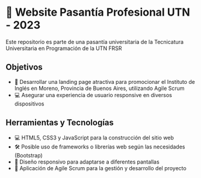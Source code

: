 # 🚀 Website Pasantía Profesional UTN - 2023

Este repositorio es parte de una pasantía universitaria de la Tecnicatura Universitaria en Programación de la UTN FRSR

## Objetivos

- 🚀 Desarrollar una landing page atractiva para promocionar el Instituto de Inglés en Moreno, Provincia de Buenos Aires, utilizando Agile Scrum
- 💻 Asegurar una experiencia de usuario responsive en diversos dispositivos

## Herramientas y Tecnologías

- 💻 HTML5, CSS3 y JavaScript para la construcción del sitio web
- 🛠️ Posible uso de frameworks o librerías web según las necesidades (Bootstrap)
- 📱 Diseño responsivo para adaptarse a diferentes pantallas
- 🚀 Aplicación de Agile Scrum para la gestión y desarrollo del proyecto
